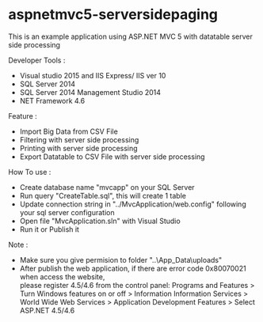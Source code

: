 # aspnetmvc5-serversidepaging

This is an example application using ASP.NET MVC 5 with datatable server side processing


Developer Tools : 
- Visual studio 2015 and IIS Express/ IIS ver 10
- SQL Server 2014
- SQL Server 2014 Management Studio 2014
- NET Framework 4.6

Feature :
- Import Big Data from CSV File
- Filtering with server side processing
- Printing with server side processing 
- Export Datatable to CSV File with server side processing


How To use :
- Create database name "mvcapp" on your SQL Server
- Run query "CreateTable.sql", this will create 1 table
- Update connection string in "../MvcApplication/web.config" following your sql server configuration
- Open file "MvcApplication.sln" with Visual Studio
- Run it or Publish it

Note :
- Make sure you give permision to folder "..\App_Data\uploads"
- After publish the web application, if there are error code 0x80070021 when access the website,   
  please register 4.5/4.6 from the control panel:
  Programs and Features > Turn Windows features on or off > Information Information Services > World Wide Web Services > Application Development Features > Select ASP.NET 4.5/4.6
